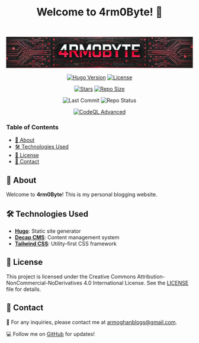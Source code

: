 <h1 align="center">Welcome to 4rm0Byte! 👋</h1>
<br>

<p align="center">
  <img src=".github/assets/banner.png" alt="4rm0Byte Banner" width="800">
</p>

<div align="center">

[![Hugo Version](https://img.shields.io/static/v1?label=HUGO&message=0.130.0&color=blue&logo=hugo&style=for-the-badge)](https://github.com/gohugoio/hugo/releases/tag/v0.130.0)
[![License](https://img.shields.io/badge/License-MIT-A855F7?style=for-the-badge&logo=opensourceinitiative&logoColor=white)](https://github.com/Armoghan-Blogs/4rm0Byte/blob/main/LICENSE)

[![Stars](https://img.shields.io/github/stars/Armoghan-Blogs/4rm0Byte?style=for-the-badge&logo=github&color=yellow)](https://github.com/Armoghan-Blogs/4rm0Byte/stargazers)
[![Repo Size](https://img.shields.io/github/repo-size/Armoghan-Blogs/4rm0Byte?style=for-the-badge&logo=github&logoColor=white)](https://github.com/Armoghan-Blogs/4rm0Byte)

![Last Commit](https://img.shields.io/github/last-commit/Armoghan-Blogs/4rm0Byte?style=for-the-badge)
![Repo Status](https://img.shields.io/badge/Status-Active-success?style=for-the-badge)

[![CodeQL Advanced](https://img.shields.io/github/actions/workflow/status/Armoghan-Blogs/4rm0Byte/codeql.yml?label=CodeQL&logo=github&color=blueviolet&style=for-the-badge)](https://github.com/Armoghan-Blogs/4rm0Byte/actions/workflows/codeql.yml)

</div>

### Table of Contents

- [📖 About](#-about)
- [🛠️ Technologies Used](#️-technologies-used)
- [📜 License](#-license)
- [📧 Contact](#-contact)

## 📖 About

Welcome to **4rm0Byte**! This is my personal blogging website.

## 🛠️ Technologies Used

- **[Hugo](https://gohugo.io/)**: Static site generator
- **[Decap CMS](https://decapcms.org/)**: Content management system
- **[Tailwind CSS](https://tailwindcss.com/)**: Utility-first CSS framework


## 📜 License

This project is licensed under the Creative Commons Attribution-NonCommercial-NoDerivatives 4.0 International License. See the [LICENSE](https://github.com/Armoghan-Blogs/4rm0Byte/blob/main/LICENSE) file for details.

## 📧 Contact

📩 For any inquiries, please contact me at [armoghanblogs@gmail.com](mailto:armoghanblogs@gmail.com).

💻 Follow me on [GitHub](https://github.com/Armoghan-ul-Mohmin) for updates!